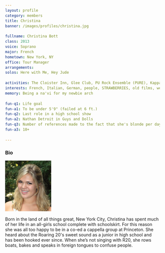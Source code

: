 ```yaml
---
layout: profile
category: members
title: Christina
banner: /images/profiles/christina.jpg

fullname: Christina Bott
class: 2013
voice: Soprano
major: French
hometown: New York, NY
office: Tour Manager
arrangements: 
solos: Here with Me, Hey Jude

activities: The Cloister Inn, Glee Club, PU Rock Ensemble (PURE), Kappa Kappa Gamma Sorority, Princeton Opera Company, Princeton University Players (PUP), L'Avant Scene (French Theater Troupe)
interests: French, Italian, German, people, STRAWBERRIES, old films, wearing heels unnecessarily, Earl Grey tea, legos, making cat noises
memory: Being a na'vi for my newbie arch

fun-q1: Life goal
fun-a1: To be under 5'9" (failed at 6 ft.)
fun-q2: Last role in a high school show
fun-a2: Nathan Detroit in Guys and Dolls
fun-q3: Number of references made to the fact that she's blonde per day
fun-a3: 10+

---
```


### Bio

![Christina](/images/members/current/christina.jpg)

Born in the land of all things great, New York City, Christina has
spent much of her life in an all-girls school complete with
schoolskirt. For this reason she was all too happy to be in a co-ed a
cappella group at Princeton. She heard about the Roaring 20's sweet
sound as a junior in high school and has been hooked ever since. When
she’s not singing with R20, she rows boats, bakes and speaks in
foreign tongues to confuse people.
